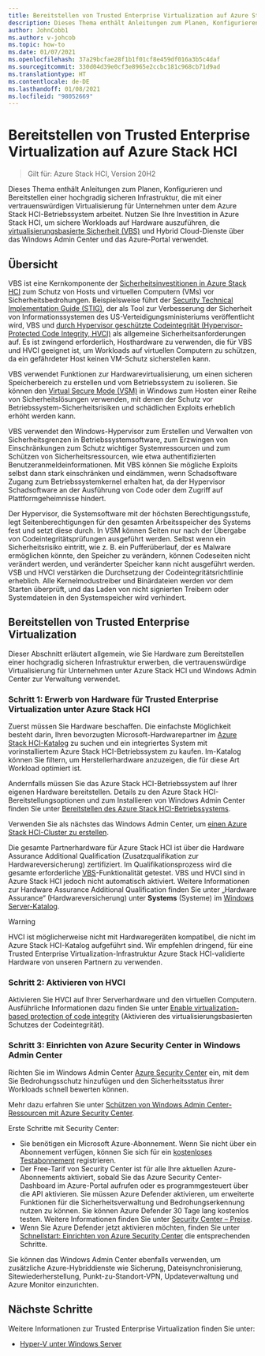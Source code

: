 ```yaml
---
title: Bereitstellen von Trusted Enterprise Virtualization auf Azure Stack HCI
description: Dieses Thema enthält Anleitungen zum Planen, Konfigurieren und Bereitstellen einer hochgradig sicheren Infrastruktur, die mit einer vertrauenswürdigen Virtualisierung für Unternehmen unter dem Azure Stack HCI-Betriebssystem arbeitet.
author: JohnCobb1
ms.author: v-johcob
ms.topic: how-to
ms.date: 01/07/2021
ms.openlocfilehash: 37a29bcfae28f1b1f01cf8e459df016a3b5c4daf
ms.sourcegitcommit: 330d04d39e0cf3e8965e2ccbc181c968cb71d9ad
ms.translationtype: HT
ms.contentlocale: de-DE
ms.lasthandoff: 01/08/2021
ms.locfileid: "98052669"
---
```

# <a name="deploy-trusted-enterprise-virtualization-on-azure-stack-hci"></a>Bereitstellen von Trusted Enterprise Virtualization auf Azure Stack HCI

>Gilt für: Azure Stack HCI, Version 20H2

Dieses Thema enthält Anleitungen zum Planen, Konfigurieren und Bereitstellen einer hochgradig sicheren Infrastruktur, die mit einer vertrauenswürdigen Virtualisierung für Unternehmen unter dem Azure Stack HCI-Betriebssystem arbeitet. Nutzen Sie Ihre Investition in Azure Stack HCI, um sichere Workloads auf Hardware auszuführen, die [virtualisierungsbasierte Sicherheit (VBS)](https://docs.microsoft.com/windows-hardware/design/device-experiences/oem-vbs) und Hybrid Cloud-Dienste über das Windows Admin Center und das Azure-Portal verwendet.

## <a name="overview"></a>Übersicht
VBS ist eine Kernkomponente der [Sicherheitsinvestitionen in Azure Stack HCI](/windows-server/get-started-19/whats-new-19#security) zum Schutz von Hosts und virtuellen Computern (VMs) vor Sicherheitsbedrohungen. Beispielsweise führt der [Security Technical Implementation Guide (STIG)](https://nvd.nist.gov/ncp/checklist/914), der als Tool zur Verbesserung der Sicherheit von Informationssystemen des US-Verteidigungsministeriums veröffentlicht wird, VBS und [durch Hypervisor geschützte Codeintegrität (Hypervisor-Protected Code Integrity, HVCI)](https://docs.microsoft.com/windows-hardware/drivers/bringup/device-guard-and-credential-guard) als allgemeine Sicherheitsanforderungen auf. Es ist zwingend erforderlich, Hosthardware zu verwenden, die für VBS und HVCI geeignet ist, um Workloads auf virtuellen Computern zu schützen, da ein gefährdeter Host keinen VM-Schutz sicherstellen kann.

VBS verwendet Funktionen zur Hardwarevirtualisierung, um einen sicheren Speicherbereich zu erstellen und vom Betriebssystem zu isolieren. Sie können den [Virtual Secure Mode (VSM)](https://docs.microsoft.com/virtualization/hyper-v-on-windows/tlfs/vsm) in Windows zum Hosten einer Reihe von Sicherheitslösungen verwenden, mit denen der Schutz vor Betriebssystem-Sicherheitsrisiken und schädlichen Exploits erheblich erhöht werden kann.

VBS verwendet den Windows-Hypervisor zum Erstellen und Verwalten von Sicherheitsgrenzen in Betriebssystemsoftware, zum Erzwingen von Einschränkungen zum Schutz wichtiger Systemressourcen und zum Schützen von Sicherheitsressourcen, wie etwa authentifizierten Benutzeranmeldeinformationen. Mit VBS können Sie mögliche Exploits selbst dann stark einschränken und eindämmen, wenn Schadsoftware Zugang zum Betriebssystemkernel erhalten hat, da der Hypervisor Schadsoftware an der Ausführung von Code oder dem Zugriff auf Plattformgeheimnisse hindert.

Der Hypervisor, die Systemsoftware mit der höchsten Berechtigungsstufe, legt Seitenberechtigungen für den gesamten Arbeitsspeicher des Systems fest und setzt diese durch. In VSM können Seiten nur nach der Übergabe von Codeintegritätsprüfungen ausgeführt werden. Selbst wenn ein Sicherheitsrisiko eintritt, wie z. B. ein Pufferüberlauf, der es Malware ermöglichen könnte, den Speicher zu verändern, können Codeseiten nicht verändert werden, und veränderter Speicher kann nicht ausgeführt werden. VSB und HVCI verstärken die Durchsetzung der Codeintegritätsrichtlinie erheblich. Alle Kernelmodustreiber und Binärdateien werden vor dem Starten überprüft, und das Laden von nicht signierten Treibern oder Systemdateien in den Systemspeicher wird verhindert.

## <a name="deploy-trusted-enterprise-virtualization"></a>Bereitstellen von Trusted Enterprise Virtualization
Dieser Abschnitt erläutert allgemein, wie Sie Hardware zum Bereitstellen einer hochgradig sicheren Infrastruktur erwerben, die vertrauenswürdige Virtualisierung für Unternehmen unter Azure Stack HCI und Windows Admin Center zur Verwaltung verwendet.

### <a name="step-1-acquire-hardware-for-trusted-enterprise-virtualization-on-azure-stack-hci"></a>Schritt 1: Erwerb von Hardware für Trusted Enterprise Virtualization unter Azure Stack HCI
Zuerst müssen Sie Hardware beschaffen. Die einfachste Möglichkeit besteht darin, Ihren bevorzugten Microsoft-Hardwarepartner im [Azure Stack HCI-Katalog](https://hcicatalog.azurewebsites.net) zu suchen und ein integriertes System mit vorinstalliertem Azure Stack HCI-Betriebssystem zu kaufen. Im-Katalog können Sie filtern, um Herstellerhardware anzuzeigen, die für diese Art Workload optimiert ist.

Andernfalls müssen Sie das Azure Stack HCI-Betriebssystem auf Ihrer eigenen Hardware bereitstellen. Details zu den Azure Stack HCI-Bereitstellungsoptionen und zum Installieren von Windows Admin Center finden Sie unter [Bereitstellen des Azure Stack HCI-Betriebssystems](./operating-system.md).

Verwenden Sie als nächstes das Windows Admin Center, um [einen Azure Stack HCI-Cluster zu erstellen](./create-cluster.md).

Die gesamte Partnerhardware für Azure Stack HCI ist über die Hardware Assurance Additional Qualification (Zusatzqualifikation zur Hardwareversicherung) zertifiziert. Im Qualifikationsprozess wird die gesamte erforderliche [VBS](https://docs.microsoft.com/windows-hardware/design/device-experiences/oem-vbs)-Funktionalität getestet. VBS und HVCI sind in Azure Stack HCI jedoch nicht automatisch aktiviert. Weitere Informationen zur Hardware Assurance Additional Qualification finden Sie unter „Hardware Assurance“ (Hardwareversicherung) unter **Systems** (Systeme) im [Windows Server-Katalog](https://www.windowsservercatalog.com/content.aspx?ctf=AQinfo-systems.htm#:~:text=Hardware%20Assurance%20Windows%20Server%20systems%20that%20are%20awarded,of%20Windows%20Server%2C%20starting%20with%20Windows%20Server%202016).

   >[!WARNING]
   > HVCI ist möglicherweise nicht mit Hardwaregeräten kompatibel, die nicht im Azure Stack HCI-Katalog aufgeführt sind. Wir empfehlen dringend, für eine Trusted Enterprise Virtualization-Infrastruktur Azure Stack HCI-validierte Hardware von unseren Partnern zu verwenden.

### <a name="step-2-enable-hvci"></a>Schritt 2: Aktivieren von HVCI
Aktivieren Sie HVCI auf Ihrer Serverhardware und den virtuellen Computern. Ausführliche Informationen dazu finden Sie unter [Enable virtualization-based protection of code integrity](https://docs.microsoft.com/windows/security/threat-protection/device-guard/enable-virtualization-based-protection-of-code-integrity) (Aktivieren des virtualisierungsbasierten Schutzes der Codeintegrität).

### <a name="step-3-set-up-azure-security-center-in-windows-admin-center"></a>Schritt 3: Einrichten von Azure Security Center in Windows Admin Center
Richten Sie im Windows Admin Center [Azure Security Center](https://docs.microsoft.com/azure/security-center/security-center-introduction) ein, mit dem Sie Bedrohungsschutz hinzufügen und den Sicherheitsstatus ihrer Workloads schnell bewerten können.

Mehr dazu erfahren Sie unter [Schützen von Windows Admin Center-Ressourcen mit Azure Security Center](https://docs.microsoft.com/azure/security-center/windows-admin-center-integration).

Erste Schritte mit Security Center:
- Sie benötigen ein Microsoft Azure-Abonnement. Wenn Sie nicht über ein Abonnement verfügen, können Sie sich für ein [kostenloses Testabonnement](https://azure.microsoft.com/free) registrieren.
- Der Free-Tarif von Security Center ist für alle Ihre aktuellen Azure-Abonnements aktiviert, sobald Sie das Azure Security Center-Dashboard im Azure-Portal aufrufen oder es programmgesteuert über die API aktivieren.
Sie müssen Azure Defender aktivieren, um erweiterte Funktionen für die Sicherheitsverwaltung und Bedrohungserkennung nutzen zu können. Sie können Azure Defender 30 Tage lang kostenlos testen. Weitere Informationen finden Sie unter [Security Center – Preise](https://azure.microsoft.com/pricing/details/security-center).
- Wenn Sie Azure Defender jetzt aktivieren möchten, finden Sie unter [Schnellstart: Einrichten von Azure Security Center](https://docs.microsoft.com/azure/security-center/security-center-get-started) die entsprechenden Schritte.

Sie können das Windows Admin Center ebenfalls verwenden, um zusätzliche Azure-Hybriddienste wie Sicherung, Dateisynchronisierung, Sitewiederherstellung, Punkt-zu-Standort-VPN, Updateverwaltung und Azure Monitor einzurichten.

## <a name="next-steps"></a>Nächste Schritte
Weitere Informationen zur Trusted Enterprise Virtualization finden Sie unter:
- [Hyper-V unter Windows Server](/windows-server/virtualization/hyper-v/hyper-v-on-windows-server)
